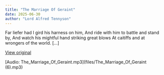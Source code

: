```yaml
---
title: "The Marriage Of Geraint"
date: 2025-06-30
author: "Lord Alfred Tennyson"
---
```


Far liefer had I gird his harness on him,
And ride with him to battle and stand by,
And watch his mightful hand striking great blows
At caitiffs and at wrongers of the world.
[...]

[View original](https://t.me/c/2696929880/395)


[Audio: The_Marriage_Of_Geraint.mp3](files/The_Marriage_Of_Geraint (6).mp3)